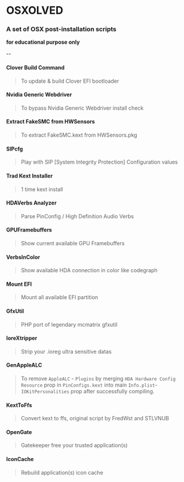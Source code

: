 # OSXOLVED
### A set of OSX post-installation scripts
__for educational purpose only__

--

#### Clover Build Command

> To update & build Clover EFI bootloader

#### Nvidia Generic Webdriver

> To bypass Nvidia Generic Webdriver install check

#### Extract FakeSMC from HWSensors

> To extract FakeSMC.kext from HWSensors.pkg

#### SIPcfg

> Play with SIP [System Integrity Protection] Configuration values

#### Trad Kext Installer

> 1 time kext install

#### HDAVerbs Analyzer

> Parse PinConfig / High Definition Audio Verbs

#### GPUFramebuffers

> Show current available GPU Framebuffers

#### VerbsInColor

> Show available HDA connection in color like codegraph

#### Mount EFI

> Mount all available EFI partition

#### GfxUtil

> PHP port of legendary mcmatrix gfxutil

#### IoreXtripper

> Strip your .ioreg ultra sensitive datas

#### GenAppleALC

> To remove `AppleALC` - `Plugins` by merging `HDA Hardware Config Resource` prop in `PinConfigs.kext` into main `Info.plist`- `IOKitPersonalities` prop after successfully compiling.

#### KextToFfs

> Convert kext to ffs, original script by FredWst and STLVNUB

#### OpenGate

> Gatekeeper free your trusted application(s)

#### IconCache

> Rebuild application(s) icon cache